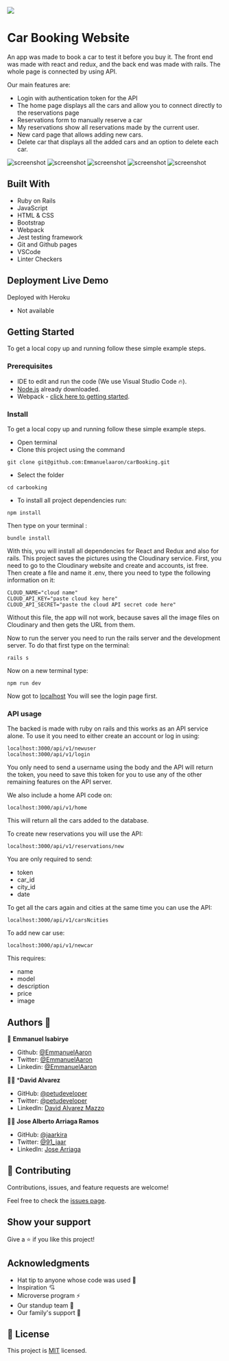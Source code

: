 ![](https://img.shields.io/badge/Microverse-blueviolet)

# Car Booking Website

An app was made to book a car to test it before you buy it. The front end was made with react and redux, and the back end was made with rails. The whole page is connected by using API. 

Our main features are:
- Login with authentication token for the API
- The home page displays all the cars and allow you to connect directly to the reservations page
- Reservations form to manually reserve a car
- My reservations show all reservations made by the current user.
- New card page that allows adding new cars.
- Delete car that displays all the added cars and an option to delete each car.


![screenshot](./imgs/login.png) ![screenshot](./imgs/reservationform.png) ![screenshot](./imgs/reservations.png) ![screenshot](./imgs/homePage.png) ![screenshot](./imgs/addCar.png)



## Built With

- Ruby on Rails
- JavaScript
- HTML & CSS
- Bootstrap
- Webpack
- Jest testing framework
- Git and Github pages
- VSCode
- Linter Checkers

## Deployment Live Demo

Deployed with Heroku
  - Not available

## Getting Started

To get a local copy up and running follow these simple example steps.

### Prerequisites

- IDE to edit and run the code (We use Visual Studio Code 🔥).
- [Node.js](https://nodejs.org/en/download/) already downloaded.
- Webpack - [click here to getting started](https://webpack.js.org/guides/getting-started/).

### Install

To get a local copy up and running follow these simple example steps.
- Open terminal
- Clone this project using the command
```
git clone git@github.com:Emmanuelaaron/carBooking.git
```
- Select the folder
```
cd carbooking
```
- To install all project dependencies run:
```
npm install
```
Then type on your terminal :
```
bundle install
```
With this, you will install all dependencies for React and Redux and also for rails. 
This project saves the pictures using the Cloudinary service. First, you need to go to the Cloudinary website and create and accounts, ist free. Then create a file and name it .env, there you need to type the following information on it:
```
CLOUD_NAME="cloud name"
CLOUD_API_KEY="paste cloud key here"
CLOUD_API_SECRET="paste the cloud API secret code here"
```
Without this file, the app will not work, because saves all the image files on Cloudinary and then gets the URL from them.

Now to run the server you need to run the rails server and the development server. To do that first type on the terminal:
```
rails s
```
Now on a new terminal type:
```
npm run dev
```
Now got to [localhost](localhost:3000/)
You will see the login page first.

### API usage
The backed is made with ruby on rails and this works as an API service alone. To use it you need to either create an account or log in using:
```
localhost:3000/api/v1/newuser
localhost:3000/api/v1/login
```

You only need to send a username using the body and the API will return the token, you need to save this token for you to use any of the other remaining features on the API server.

We also include a home API code on:
```
localhost:3000/api/v1/home
```
This will return all the cars added to the database.

To create new reservations you will use the API:
```
localhost:3000/api/v1/reservations/new
```
You are only required to send:
- token
- car_id
- city_id
- date

To get all the cars again and cities at the same time you can use the API:
```
localhost:3000/api/v1/carsNcities
```
To add new car use:
```
localhost:3000/api/v1/newcar
```
This requires:
- name
- model
- description
- price
- image

## Authors 👤 

👤 **Emmanuel Isabirye**

- Github: [@EmmanuelAaron](https://github.com/Emmanuelaaron)
- Twitter: [@EmmanuelAaron](https://twitter.com/EmmanuelIsabir1)
- Linkedin: [@EmmanuelAaron](https://www.linkedin.com/in/fullstackwebdev-emma/)

👨‍💻 ***David Alvarez**

- GitHub: [@petudeveloper](https://github.com/petudeveloper)
- Twitter: [@petudeveloper](https://twitter.com/petudeveloper)
- LinkedIn: [David Alvarez Mazzo](https://www.linkedin.com/in/davidalvarezmazzo/)


👨‍💻 **Jose Alberto Arriaga Ramos**

- GitHub: [@jaarkira](https://github.com/jaarkira )
- Twitter: [@91_jaar](https://twitter.com/91_jaar )
- LinkedIn: [Jose Arriaga](https://www.linkedin.com/in/jaar/)


## 🤝 Contributing

Contributions, issues, and feature requests are welcome!

Feel free to check the [issues page](https://github.com/DanSam5K/Webflix-Index/issues).

## Show your support

Give a ⭐️ if you like this project!


## Acknowledgments

- Hat tip to anyone whose code was used 🔰
- Inspiration 💘
- Microverse program ⚡
- Our standup team 🏹
- Our family's support 🙌

## 📝 License

This project is [MIT](./LICENSE) licensed.
